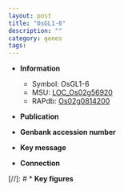 ```yaml
---
layout: post
title: "OsGL1-6"
description: ""
category: genes
tags: 
---
```


* **Information**  
    + Symbol: OsGL1-6  
    + MSU: [LOC_Os02g56920](http://rice.uga.edu/cgi-bin/ORF_infopage.cgi?orf=LOC_Os02g56920)  
    + RAPdb: [Os02g0814200](http://rapdb.dna.affrc.go.jp/viewer/gbrowse_details/irgsp1?name=Os02g0814200)  

* **Publication**  

* **Genbank accession number**  

* **Key message**  

* **Connection**  

[//]: # * **Key figures**  



